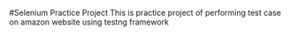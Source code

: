 #Selenium Practice Project
This is practice project of performing test case on amazon website using testng framework